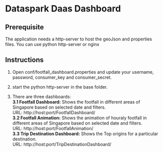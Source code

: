 # Dataspark Daas Dashboard

## Prerequisite
The application needs a http-server to host the geoJson and properties files.
You can use python http-server or nginx

## Instructions
1. Open conf/footfall_dashboard.properties and update your username, password, consumer_key and consumer_secret.

2. start the python http-server in the base folder.

3. There are three dashboards:   
**3.1 Footfall Dashboard:** Shows the footfall in different areas of Singapore based on selected date and filters.  
URL: http://host:port/FootfallDashboard/  
**3.2 Footfall Animation:** Shows the animation of houraly footfall in different areas of Singapore based on selected date and filters.  
URL: http://host:port/FootfallAnimation/  
**3.3 Trip Destination Dashboard:** Shows the Top origins for a particular destination.  
URL: http://host:port/TripDestinationDashboard/
